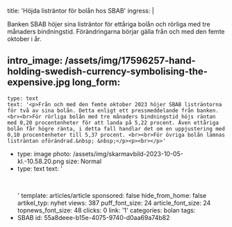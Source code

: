 title: 'Höjda listräntor för bolån hos SBAB'
ingress: |
  <p>Banken SBAB höjer sina listräntor för ettåriga bolån och rörliga med tre månaders bindningstid. Förändringarna börjar gälla från och med den femte oktober i år.
  </p>
  
intro_image: /assets/img/17596257-hand-holding-swedish-currency-symbolising-the-expensive.jpg
long_form:
  -
    type: text
    text: '<p>Från och med den femte oktober 2023 höjer SBAB listräntorna för två av sina bolån. Detta enligt ett pressmeddelande från banken.<br><br>För rörliga bolån med tre månaders bindningstid höjs räntan med 0,20 procentenheter för att landa på 5,22 procent. Även ettåriga bolån får högre ränta, i detta fall handlar det om en uppjustering med 0,10 procentenheter till 5,37 procent. <br><br>För övriga bolån lämnas listräntan oförändrad.&nbsp; &nbsp;</p><p><br></p>'
  -
    type: image
    photo: /assets/img/skarmavbild-2023-10-05-kl.-10.58.20.png
    size: Normal
  -
    type: text
    text: '<p><br></p>'
template: articles/article
sponsored: false
hide_from_home: false
artikel_typ: nyhet
views: 387
puff_font_size: 24
article_font_size: 24
topnews_font_size: 48
clicks: 0
link: '1'
categories: bolan
tags:
  - SBAB
id: 55a8deee-b15e-4075-9740-d0aa69a74b82
